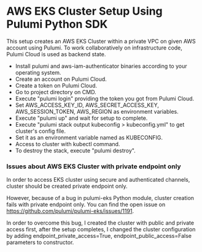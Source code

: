 # AWS EKS Cluster Setup Using Pulumi Python SDK

This setup creates an AWS EKS Cluster within a private VPC on given AWS account using Pulumi.
To work collaboratively on infrastructure code, Pulumi Cloud is used as backend state.
- Install pulumi and aws-iam-authenticator binaries according to your operating system.
- Create an account on Pulumi Cloud.
- Create a token on Pulumi Cloud.
- Go to project directory on CMD.
- Execute "pulumi login" providing the token you got from Pulumi Cloud.
- Set AWS_ACCESS_KEY_ID, AWS_SECRET_ACCESS_KEY, AWS_SESSION_TOKEN, AWS_REGION as environment variables.
- Execute "pulumi up" and wait for setup to complete.
- Execute "pulumi stack output kubeconfig > kubeconfig.yml" to get cluster's config file.
- Set it as an environment variable named as KUBECONFIG.
- Access to cluster with kubectl command.
- To destroy the stack, execute "pulumi destroy".

### Issues about AWS EKS Cluster with private endpoint only

In order to access EKS cluster using secure and authenticated channels, cluster should be
created private endpoint only.

However, because of a bug in pulumi-eks Python module, cluster creation fails with private endpoint only.
You can find the open issue on https://github.com/pulumi/pulumi-eks/issues/1191.

In order to overcome this bug, I created the cluster with public and private access first, 
after the setup completes, I changed the cluster configuration by adding endpoint_private_access=True,
endpoint_public_access=False parameters to constructor.

